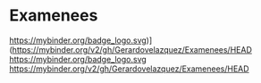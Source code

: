 # Examenees
https://mybinder.org/badge_logo.svg)](https://mybinder.org/v2/gh/Gerardovelazquez/Examenees/HEAD
https://mybinder.org/badge_logo.svg
https://mybinder.org/v2/gh/Gerardovelazquez/Examenees/HEAD
